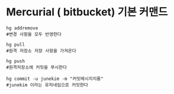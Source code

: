 # Mercurial ( bitbucket) 기본 커맨드 
```
hg addremove
#변경 사항을 모두 반영한다 

hg pull 
#원격 저장소 저장 사항을 가져온다 

hg push 
#원격저장소에 커밋을 푸시한다 

hg commit -u junekim -m "커밋메시지지롱"
#junekim 이라는 유저네임으로 커밋한다
```